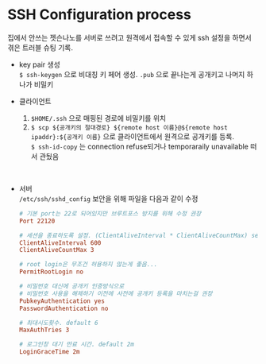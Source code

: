 # SSH Configuration process
   
집에서 안쓰는 젯슨나노를 서버로 쓰려고 원격에서 접속할 수 있게 ssh 설정을 하면서 겪은 트러블 슈팅 기록.   
   
- key pair 생성   
  `$ ssh-keygen` 으로 비대칭 키 페어 생성. `.pub` 으로 끝나는게 공개키고 나머지 하나가 비밀키   
     
- 클라이언트   
  1. `$HOME/.ssh` 으로 매핑된 경로에 비밀키를 위치
  2. `$ scp ${공개키의 절대경로} ${remote host 이름}@${remote host ipaddr}:${공개키 이름}` 으로 클라이언트에서 원격으로 공개키를 등록.   
    `$ ssh-id-copy` 는 connection refuse되거나 temporaraily unavailable 떠서 관뒀음   
   
<br/>

- 서버   
  `/etc/ssh/sshd_config` 보안을 위해 파일을 다음과 같이 수정
  ``` conf
  # 기본 port는 22로 되어있지만 브루트포스 방지를 위해 수정 권장
  Port 22120

  # 세션을 종료하도록 설정. (ClientAliveInterval * ClientAliveCountMax) sec
  ClientAliveInterval 600
  ClientAliveCountMax 3

  # root login은 무조건 허용하지 않는게 좋음...
  PermitRootLogin no

  # 비밀번호 대신에 공개키 인증방식으로
  # 비밀번호 사용을 해제하기 이전에 사전에 공개키 등록을 마치는걸 권장
  PubkeyAuthentication yes
  PasswordAuthentication no

  # 최대시도횟수. default 6
  MaxAuthTries 3

  # 로그인창 대기 만료 시간. default 2m
  LoginGraceTime 2m
  ```